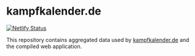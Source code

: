 # kampfkalender.de

[![Netlify Status](https://api.netlify.com/api/v1/badges/dd031dd0-56ba-4062-9989-ae3bd5f37e71/deploy-status)](https://app.netlify.com/sites/kampfkalender/deploys)

This repository contains aggregated data used by [kampfkalender.de](https://kampfkalender.de/) and the compiled web application.

